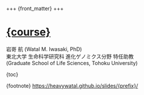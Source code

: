 +++
{front_matter}
+++

# [{course}](.)

<div class="author">
岩嵜 航 (Watal M. Iwasaki, PhD)
</div>

<div class="affiliation">
東北大学 生命科学研究科 進化ゲノミクス分野 特任助教<br>
(Graduate School of Life Sciences, Tohoku University)
</div>

{toc}

<div class="footnote">
{footnote}
<a href="https://heavywatal.github.io/slides/{prefix}/">https://heavywatal.github.io/slides/{prefix}/</a>
</div>
